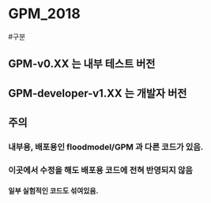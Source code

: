 # GPM_2018

#구분
## GPM-v0.XX 는 내부 테스트 버전
## GPM-developer-v1.XX 는 개발자 버전

## 주의
### 내부용, 배포용인 floodmodel/GPM 과 다른 코드가 있음.
### 이곳에서 수정을 해도 배포용 코드에 전혀 반영되지 않음
#### 일부 실험적인 코드도 섞여있음.


